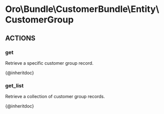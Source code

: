 # Oro\Bundle\CustomerBundle\Entity\CustomerGroup

## ACTIONS

### get

Retrieve a specific customer group record.

{@inheritdoc}

### get_list

Retrieve a collection of customer group records.

{@inheritdoc}
